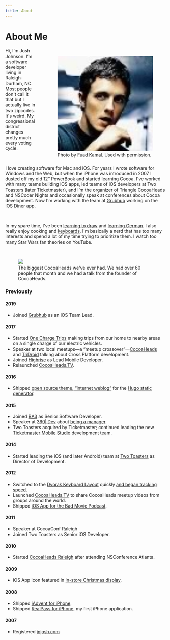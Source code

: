 ```yaml
---
title: About
---
```

# About Me

<div style="float:right; margin:10px 0 10px 30px;">
  <figure>
    <img src="static/images/uploads/jasonmraz80x80.jpg" style="width: 300px;" />
    <figcaption>Photo by <a href="http://fuadkamal.org">Fuad Kamal</a>. Used with permission.</figcaption>

  </figure>
</div>

Hi, I’m Josh Johnson. I’m a software developer living in Raleigh-Durham, NC. Most people don't call it that but I actually live in two zipcodes. It's weird. My congressional district changes pretty much every voting cycle.

<br />

I love creating software for Mac and iOS. For years I wrote software for Windows and the Web, but when the iPhone was introduced in 2007 I dusted off my old 12” PowerBook and started learning Cocoa. I've worked with many teams building iOS apps, led teams of iOS developers at Two Toasters (later Ticketmaster), and I’m the organizer of Triangle CocoaHeads and NSCoder Nights and occasionally speak at conferences about Cocoa development. Now I'm working with the team at [Grubhub](https://www.grubhub.com) working on the iOS Diner app.

<br />

In my spare time, I've been [learning to draw](https://instagram.com/jnjosh) and [learning German](https://www.duolingo.com/jnjosh). I also really enjoy cooking and [keyboards](/categories/keyboards). I'm basically a nerd that has too many interests and spend a lot of my time trying to prioritize them. I watch too many Star Wars fan theories on YouTube.

<br />

<figure>
  <img src="https://camo.githubusercontent.com/24ef8f1ca1c7ba39e00ea19dfdd2daf2cc863c74/68747470733a2f2f73332e616d617a6f6e6177732e636f6d2f636f6d2d6a6e6a6f73682d6173736574732f636f636f6168656164732d6e6f76656d6265722e6a7067" />
  <figcaption>The biggest CocoaHeads we've ever had. We had over 60 people that month and we had a talk from the founder of CocoaHeads.</figcaption>
</figure>

### Previously

#### 2019

* Joined [Grubhub](https://www.grubhub.com) as an iOS Team Lead.

#### 2017

* Started [One Charge Trips](http://onechargetrips.com) making trips from our home to nearby areas on a single charge of our electric vehicles.
* Speaker at two local meetups—a “meetup crossover”—[CocoaHeads](https://speakerdeck.com/jnjosh/cross-platform-shenanigans-part-1-ios) and [TriDroid](https://speakerdeck.com/jnjosh/cross-platform-shenanigans-part-2-android) talking about Cross Platform development.
* Joined [Highrise](http://www.highrisegame.com) as Lead Mobile Developer.
* Relaunched [CocoaHeads.TV](https://cocoaheads.tv).

#### 2016

* Shipped [open source theme, “internet weblog”](https://github.com/jnjosh/internet-weblog) for the [Hugo static generator](https://gohugo.io).

#### 2015

* Joined [BA3](http://ba3.us) as Senior Software Developer.  
* Speaker at [360|iDev](http://360idev.com) about [being a manager](/posts/360idev-2015/).  
* Two Toasters acquired by Ticketmaster; continued leading the new [Ticketmaster Mobile Studio](http://tmsdurham.com) development team.

#### 2014

* Started leading the iOS (and later Android) team at [Two Toasters](http://twotoasters.com) as Director of Development.

#### 2012

* Switched to the [Dvorak Keyboard Layout](https://en.wikipedia.org/wiki/Dvorak_Simplified_Keyboard) quickly [and began tracking speed](/dvorak).
* Launched [CocoaHeads.TV](http://cocoaheads.tv) to share CocoaHeads meetup videos from groups around the world.
* Shipped [iOS App for the Bad Movie Podcast](/posts/bad-movie-podcast-app/).

#### 2011

* Speaker at CocoaConf Raleigh
* Joined Two Toasters as Senior iOS Developer.

#### 2010

* Started [CocoaHeads Raleigh](http://meetup.com/nscoderrtp) after attending NSConference Atlanta.

#### 2009

* iOS App Icon featured in [in-store Christmas display](/posts/my-iphone-apps-icon-in-the-apple-storefront-display/).

#### 2008

* Shipped [iAdvent for iPhone](/iadvent).
* Shipped [RealPass for iPhone](/realpass), my first iPhone application.

#### 2007

* Registered [jnjosh.com](/)
